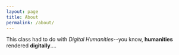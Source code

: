 ```yaml
---
layout: page
title: About
permalink: /about/
---
```

This class had to do with *Digital Humanities*--you know, **humanities** rendered **digitally**....
